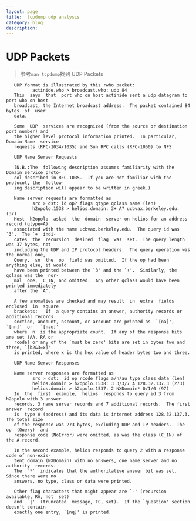 ```yaml
---
layout: page
title:	tcpdump udp analysis
category: blog
description:
---
```

# UDP Packets
> 参考`man tcpdump`找到 UDP Packets

       UDP format is illustrated by this rwho packet:
              actinide.who > broadcast.who: udp 84
       This  says  that  port who on host actinide sent a udp datagram to port who on host
       broadcast, the Internet broadcast address.  The packet contained 84 bytes  of  user
       data.

       Some  UDP  services are recognized (from the source or destination port number) and
       the higher level protocol information printed.  In particular, Domain Name  service
       requests (RFC-1034/1035) and Sun RPC calls (RFC-1050) to NFS.

       UDP Name Server Requests

       (N.B.:The  following description assumes familiarity with the Domain Service proto-
       col described in RFC-1035.  If you are not familiar with the protocol, the  follow-
       ing description will appear to be written in greek.)

       Name server requests are formatted as
              src > dst: id op? flags qtype qclass name (len)
              h2opolo.1538 > helios.domain: 3+ A? ucbvax.berkeley.edu. (37)
       Host  h2opolo  asked  the  domain  server on helios for an address record (qtype=A)
       associated with the name ucbvax.berkeley.edu.  The query id was `3'.  The `+' indi-
       cates  the  recursion  desired  flag  was  set.  The query length was 37 bytes, not
       including the UDP and IP protocol headers.  The query operation was the normal one,
       Query,  so  the  op  field was omitted.  If the op had been anything else, it would
       have been printed between the `3' and the `+'.  Similarly, the qclass was the  nor-
       mal  one,  C_IN, and omitted.  Any other qclass would have been printed immediately
       after the `A'.

       A few anomalies are checked and may result  in  extra  fields  enclosed  in  square
       brackets:   If  a query contains an answer, authority records or additional records
       section, ancount, nscount, or arcount are printed as  `[na]',  `[nn]'  or   `[nau]'
       where  n  is the appropriate count.  If any of the response bits are set (AA, RA or
       rcode) or any of the `must be zero' bits are set in bytes two and three, `[b2&3=x]'
       is printed, where x is the hex value of header bytes two and three.

       UDP Name Server Responses

       Name server responses are formatted as
              src > dst:  id op rcode flags a/n/au type class data (len)
              helios.domain > h2opolo.1538: 3 3/3/7 A 128.32.137.3 (273)
              helios.domain > h2opolo.1537: 2 NXDomain* 0/1/0 (97)
       In  the  first  example,  helios  responds to query id 3 from h2opolo with 3 answer
       records, 3 name server records and 7 additional records.  The first  answer  record
       is  type A (address) and its data is internet address 128.32.137.3.  The total size
       of the response was 273 bytes, excluding UDP and IP headers.  The  op  (Query)  and
       response code (NoError) were omitted, as was the class (C_IN) of the A record.

       In the second example, helios responds to query 2 with a response code of non-exis-
       tent domain (NXDomain) with no answers, one name server and no  authority  records.
       The  `*'  indicates that the authoritative answer bit was set.  Since there were no
       answers, no type, class or data were printed.

       Other flag characters that might appear are `-' (recursion available, RA, not  set)
       and  `|'  (truncated  message, TC, set).  If the `question' section doesn't contain
       exactly one entry, `[nq]' is printed.